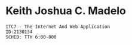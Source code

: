# Keith Joshua C. Madelo
    ITC7 - The Internet And Web Application
    ID:2130134 
    SCHED: TTH 6:00-800